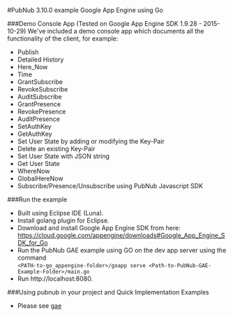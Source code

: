 #PubNub 3.10.0 example Google App Engine using Go

###Demo Console App (Tested on Google App Engine SDK 1.9.28 - 2015-10-29)
We've included a demo console app which documents all the functionality of the client, for example:

* Publish
* Detailed History
* Here_Now
* Time
* GrantSubscribe
* RevokeSubscribe
* AuditSubscribe
* GrantPresence
* RevokePresence
* AuditPresence
* SetAuthKey
* GetAuthKey
* Set User State by adding or modifying the Key-Pair
* Delete an existing Key-Pair
* Set User State with JSON string
* Get User State
* WhereNow
* GlobalHereNow
* Subscribe/Presence/Unsubscribe using PubNub Javascript SDK

###Run the example
* Built using Eclipse IDE (Luna).
* Install golang plugin for Eclipse.
* Download and install Google App Engine SDK from here: https://cloud.google.com/appengine/downloads#Google_App_Engine_SDK_for_Go
* Run the PubNub GAE example using GO on the dev app server using the command  
`<PATH-to-go_appengine-folder>/goapp serve <Path-to-PubNub-GAE-Example-Folder>/main.go`
* Run http://localhost:8080.

###Using pubnub in your project and Quick Implementation Examples
* Please see [gae](../gae)


